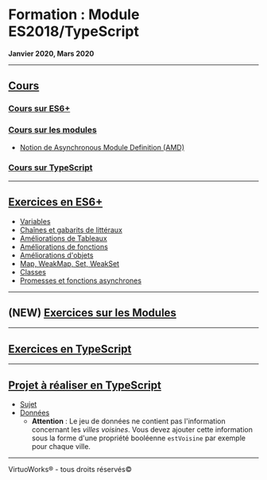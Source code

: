 # Formation : Module ES2018/TypeScript

__Janvier 2020, Mars 2020__

---

## [Cours](./cours)

### [Cours sur ES6+](./cours/es6)

### [Cours sur les modules](./cours/modules)

* [Notion de Asynchronous Module Definition (AMD)](./cours/modules/asynchronous-module-definition)

### [Cours sur TypeScript](./cours/typescript)

---

## [Exercices en ES6+](./exercices/es6)

* [Variables](./exercices/es6/Variables)
* [Chaînes et gabarits de littéraux](./exercices/es6/Chaînes%20et%20gabarits%20de%20littéraux)
* [Améliorations de Tableaux](./exercices/es6/Améliorations%20de%20Tableaux)
* [Améliorations de fonctions](./exercices/es6/Améliorations%20de%20fonctions)
* [Améliorations d'objets](./exercices/es6/Améliorations%20d'objets)
* [Map, WeakMap, Set, WeakSet](./exercices/es6/Map,%20WeakMap,%20Set,%20WeakSet)
* [Classes](./exercices/es6/Classes)
* [Promesses et fonctions asynchrones](./exercices/es6/Promesses%20et%20fonctions%20asynchrones)

---

## (__NEW__) [Exercices sur les Modules](./exercices/modules)

---

## [Exercices en TypeScript](./exercices/typescript)

---

## [Projet à réaliser en TypeScript](./projet)

* [Sujet](./projet/Cahier%20des%20Charges.pdf)
* [Données](./projet/distances/formats/json)
    * __Attention__ : Le jeu de données ne contient pas l'information concernant les *villes voisines*. Vous devez ajouter cette information sous la forme d'une propriété booléenne `estVoisine` par exemple pour chaque ville.

---

VirtuoWorks® - tous droits réservés©